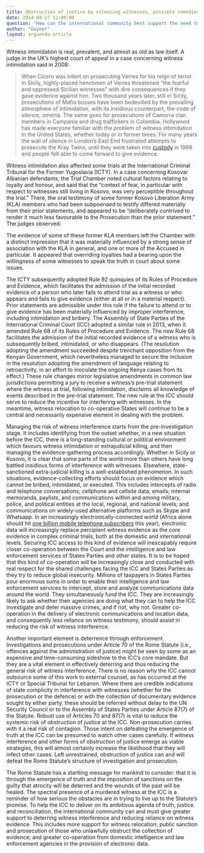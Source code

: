 ```yaml
---
title: Obstruction of justice by silencing witnesses, possible remedies
date: 2014-04-17 12:00:00
question: "How can the international community best support the need to protect witnesses in international criminal trials?"
author: "Gaynor"
layout: arguendo-article
---
```


Witness intimidation is real, prevalent, and almost as old as law itself.  A judge in the UK’s highest court of appeal in a case concerning witness intimidation said in 2008: 

>When Cicero was intent on prosecuting Verres for his reign of terror in Sicily, highly-placed henchmen of Verres threatened “the fearful and oppressed Sicilian witnesses” with dire consequences if they gave evidence against him. Two thousand years later, still in Sicily, prosecutions of Mafia bosses have been bedevilled by the prevailing atmosphere of intimidation, with its insidious counterpart, the code of silence, omertà. The same goes for prosecutions of Camorra clan members in Campania and drug traffickers in Colombia. Hollywood has made everyone familiar with the problem of witness intimidation in the United States, whether today or in former times. For many years the wall of silence in London’s East End frustrated attempts to prosecute the Kray Twins, until they were taken into [custody](http://www.publications.parliament.uk/pa/ld200708/ldjudgmt/jd080618/davis-3.htm) in 1968 and people felt able to come forward to give evidence.

Witness intimidation also affected some trials at the International Criminal Tribunal for the Former Yugoslavia (ICTY).  In a case concerning Kosovar Albanian defendants, the Trial Chamber noted cultural factors relating to loyalty and honour, and said that the “context of fear, in particular with respect to witnesses still living in Kosovo, was very perceptible throughout the trial.” There, the oral testimony of some former Kosovo Liberation Army (KLA) members who had been subpoenaed to testify differed materially from their prior statements, and appeared to be “deliberately contrived to render it much less favourable to the Prosecution than the prior statement.” The judges observed: 

The evidence of some of these former KLA members left the Chamber with a distinct impression that it was materially influenced by a strong sense of association with the KLA in general, and one or more of the Accused in particular. It appeared that overriding loyalties had a bearing upon the willingness of some witnesses to speak the truth in court about some issues.

The ICTY subsequently adopted Rule 92 quinquies of its Rules of Procedure and Evidence, which facilitates the admission of the initial recorded evidence of a person who later fails to attend trial as a witness or who appears and fails to give evidence (either at all or in a material respect). Prior statements are admissible under this rule if the failure to attend or to give evidence has been materially influenced by improper interference, including intimidation and bribery.  The Assembly of State Parties of the International Criminal Court (ICC) adopted a similar rule in 2013, when it amended Rule 68 of its Rules of Procedure and Evidence. The new Rule 68 facilitates the admission of the initial recorded evidence of a witness who is subsequently bribed, intimidated, or who disappears. (The resolution adopting the amendment succeeded despite trenchant opposition from the Kenyan Government, which nevertheless managed to secure the inclusion in the resolution adopting the amendment of language relating to retroactivity, in an effort to inoculate the ongoing Kenya cases from its effect.) These rule changes mirror legislative amendments in common law jurisdictions permitting a jury to receive a witness’s pre-trial statement where the witness at trial, following intimidation, disclaims all knowledge of events described in the pre-trial statement. The new rule at the ICC should serve to reduce the incentive for interfering with witnesses. In the meantime, witness relocation to co-operative States will continue to be a central and necessarily expensive element in dealing with the problem.

Managing the risk of witness interference starts from the pre-investigation stage. It includes identifying from the outset whether, in a new situation before the ICC, there is a long-standing cultural or political environment which favours witness intimidation or extrajudicial killing, and then managing the evidence-gathering process accordingly. Whether in Sicily or Kosovo, it is clear that some parts of the world more than others have long battled insidious forms of interference with witnesses. Elsewhere, state-sanctioned extra-judicial killing is a well-established phenomenon. In such situations, evidence-collecting efforts should focus on evidence which cannot be bribed, intimidated, or executed. This includes intercepts of radio and telephone conversations; cellphone and cellsite data; emails; internal memoranda, paylists, and communications within and among military, police, and political entities at the local, regional, and national levels; and communications on widely-used alternative platforms such as Skype and Whatsapp.  In an increasingly electronically-connected world (Africa alone should hit [one billion mobile telephone subscribers](http://www.cnn.com/2014/01/24/business/davos-africa-mobile-explosion) this year), electronic data will increasingly replace percipient witness evidence as the core evidence in complex criminal trials, both at the domestic and international levels. Securing ICC access to this kind of evidence will inescapably require closer co-operation between the Court and the intelligence and law enforcement services of States Parties and other states. It is to be hoped that this kind of co-operation will be increasingly close and conducted with real respect for the shared challenges facing the ICC and States Parties as they try to reduce global insecurity. Millions of taxpayers in States Parties pour enormous sums in order to enable their intelligence and law enforcement services to intercept, store and analyze communications data around the world. They simultaneously fund the ICC. They are increasingly likely to ask whether their agencies are doing what they can to help the ICC investigate and deter massive crimes, and if not, why not. Greater co-operation in the delivery of electronic communications and location data, and consequently less reliance on witness testimony, should assist in reducing the risk of witness interference.

Another important element is deterrence through enforcement. Investigations and prosecutions under Article 70 of the Rome Statute (i.e., offences against the administration of justice) might be seen by some as an expensive and time-consuming sideshow to the ICC’s core mandate. But they are a vital element in effectively deterring and thus reducing the general risk of witness interference. There is no reason why the ICC cannot outsource some of this work to external counsel, as has occurred at the ICTY or Special Tribunal for Lebanon. Where there are credible indications of state complicity in interference with witnesses (whether for the prosecution or the defence) or with the collection of documentary evidence sought by either party, these should be referred without delay to the UN Security Council or to the Assembly of States Parties under Article 87(7) of the Statute. Robust use of Articles 70 and 87(7) is vital to reduce the systemic risk of obstruction of justice at the ICC. Non-prosecution carries with it a real risk of contagion. Those intent on defeating the emergence of truth at the ICC can be presumed to watch other cases carefully. If witness interference and other forms of obstruction of justice emerge as viable strategies, this will almost certainly increase the likelihood that they will infect other cases. Left unrestrained, obstruction of justice can and will defeat the Rome Statute’s structure of investigation and prosecution.

The Rome Statute has a startling message for mankind to consider: that it is through the emergence of truth and the imposition of sanctions on the guilty that atrocity will be deterred and the wounds of the past will be healed. The spectral presence of a murdered witness at the ICC is a reminder of how serious the obstacles are in trying to live up to the Statute’s promise. To help the ICC to deliver on its ambitious agenda of truth, justice. and reconciliation, the international community can and must give greater support to deterring witness interference and reducing reliance on witness evidence. This includes more support for witness relocation; public sanction and prosecution of those who unlawfully obstruct the collection of evidence; and greater co-operation from domestic intelligence and law enforcement agencies in the provision of electronic data. 
